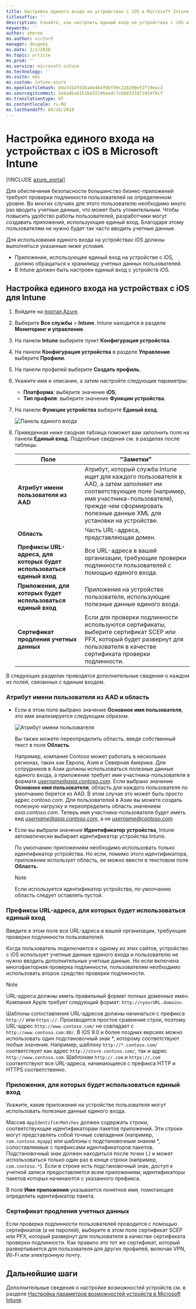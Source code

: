 ```yaml
---
title: Настройка единого входа на устройствах с iOS в Microsoft Intune
titlesuffix: ''
description: Узнайте, как настроить единый вход на устройствах с iOS в Microsoft Intune.
keywords: ''
author: vhorne
ms.author: victorh
manager: dougeby
ms.date: 3/2/2018
ms.topic: article
ms.prod: ''
ms.service: microsoft-intune
ms.technology: ''
ms.suite: ems
ms.custom: intune-azure
ms.openlocfilehash: b9afd14fd3ba4e464f0bf09c228290ef2f19eac3
ms.sourcegitcommit: 5eba4bad151be32346aedc7cbb0333d71934f8cf
ms.translationtype: HT
ms.contentlocale: ru-RU
ms.lasthandoff: 04/16/2018
---
```

# <a name="configure-microsoft-intune-for-ios-device-single-sign-on"></a>Настройка единого входа на устройствах с iOS в Microsoft Intune

[!INCLUDE [azure_portal](./includes/azure_portal.md)]

Для обеспечения безопасности большинство бизнес-приложений требуют проверки подлинности пользователей на определенном уровне. Во многих случаях для этого пользователю необходимо много раз вводить учетные данные, что может быть утомительным. Чтобы повысить удобство работы пользователей, разработчики могут создавать приложения, использующие единый вход. Благодаря этому пользователям не нужно будет так часто вводить учетные данные.

Для использования единого входа на устройствах iOS должны выполняться указанные ниже условия.

- Приложение, использующее единый вход на устройстве с iOS, должно обращаться к хранилищу учетных данных пользователей.
- В Intune должен быть настроен единый вход с устройств iOS.

## <a name="to-configure-intune-for-ios-device-single-sign-on"></a>Настройка единого входа на устройствах с iOS для Intune


1. Войдите на [портал Azure](https://portal.azure.com).
2. Выберите **Все службы** > **Intune**. Intune находится в разделе **Мониторинг и управление**.
3. На панели **Intune** выберите пункт **Конфигурация устройства**.
4. На панели **Конфигурация устройства** в разделе **Управление** выберите **Профили**.
5. На панели профилей выберите **Создать профиль**.
6. Укажите имя и описание, а затем настройте следующие параметры:
   - **Платформа**: выберите значение **iOS**;
   - **Тип профиля**: выберите значение **Функции устройства**.
7. На панели **Функции устройства** выберите **Единый вход**.

   ![Панель единого входа](./media/sso-blade.png)

8. Приведенная ниже сводная таблица поможет вам заполнить поля на панели **Единый вход**. Подробные сведения см. в разделах после таблицы.

   |Поле  |"Заметки"|
   |---------|---------|
   |**Атрибут имени пользователя из AAD**|Атрибут, который служба Intune ищет для каждого пользователя в AAD, а затем заполняет им соответствующее поле (например, имя участника-пользователя), прежде чем сформировать полезные данные XML для установки на устройстве.|
   |**Область**|Часть URL-адреса, представляющая домен.|
   |**Префиксы URL-адреса, для которых будет использоваться единый вход**|Все URL-адреса в вашей организации, требующие проверки подлинности пользователей с помощью единого входа.|
   |**Приложения, для которых будет использоваться единый вход**|Приложения на устройстве пользователя, использующие полезные данные единого входа.|
   |**Сертификат продления учетных данных**|Если для проверки подлинности используются сертификаты, выберите сертификат SCEP или PFX, который будет развернут для пользователя в качестве сертификата проверки подлинности.|

В следующих разделах приводятся дополнительные сведения о каждом из полей, связанных с единым входом.

### <a name="username-attribute-from-aad-and-realm"></a>Атрибут имени пользователя из AAD и область

- Если в этом поле выбрано значение **Основное имя пользователя**, это имя анализируется следующим образом.

   ![Атрибут имени пользователя](media/User-name-attribute.png)

   Вы также можете переопределить область, введя собственный текст в поле **Область**.

   Например, компания Contoso может работать в нескольких регионах, таких как Европа, Азия и Северная Америка. Для сотрудников в Азии должны использоваться полезные данные единого входа, а приложение требует имя участника-пользователя в формате *username@asia.contoso.com*. Если выбрано значение **Основное имя пользователя**, область для каждого пользователя по умолчанию берется из AAD. В этом случае это может быть просто адрес *contoso.com*. Для пользователей в Азии вы можете создать полезную нагрузку и переопределить область значением *asia.contoso.com*. Теперь имя участника-пользователя будет иметь вид *username@asia.contoso.com*, а не *username@contoso.com*.

- Если вы выбрали значение **Идентификатор устройства**, Intune автоматически выбирает идентификатор устройства Intune.

   По умолчанию приложениям необходимо использовать только идентификатор устройства. Но если, помимо этого идентификатора, приложение использует область, ее можно ввести в текстовом поле **Область**.

   > [!NOTE]
   > Если используется идентификатор устройства, по умолчанию область следует оставлять пустой.

### <a name="url-prefixes-that-will-use-single-sign-on"></a>Префиксы URL-адреса, для которых будет использоваться единый вход

Введите в этом поле все URL-адреса в вашей организации, требующие проверки подлинности пользователей.

Когда пользователь подключается к одному из этих сайтов, устройство с iOS использует учетные данные единого входа и пользователю не нужно вводить дополнительные учетные данные. Но если включена многофакторная проверка подлинности, пользователям необходимо использовать второе средство проверки подлинности.

> [!NOTE]
> URL-адреса должны иметь правильный формат полных доменных имен. Компания Apple требует следующий формат: `http://<yourURL.domain>`.

Шаблоны сопоставления URL-адресов должны начинаться с префикса `http://` или `https://`. Производится простое сравнение строк, поэтому URL-адрес `http://www.contoso.com/` не совпадает с `http://www.contoso.com:80/`. В iOS 9.0 и более поздних версиях можно использовать один подстановочный знак \*, которому соответствуют любые значения. Например, шаблону `http://*.contoso.com/` соответствует как адрес `http://store.contoso.com/`, так и адрес `http://www.contoso.com`.
Шаблонам `http://.com` и `https://.com` соответствуют все URL-адреса, начинающиеся с префикса HTTP и HTTPS соответственно.

### <a name="apps-that-will-use-single-sign-on"></a>Приложения, для которых будет использоваться единый вход

Укажите, какие приложения на устройстве пользователя могут использовать полезные данные единого входа.

Массив `AppIdentifierMatches` должен содержать строки, соответствующие идентификаторам пакетов приложений. Эти строки могут представлять собой точные совпадения (например, `com.contoso.myapp`) или шаблоны с подстановочным знаком \*, сопоставляемые с префиксами идентификаторов пакетов. Подстановочный знак должен находиться после точки (.) и может использоваться только один раз в конце строки (например, `com.contoso.*`). Если в строке есть подстановочный знак, доступ к учетной записи предоставляется всем приложениям, идентификаторы пакетов которых начинаются с указанного префикса.

В поле **Имя приложения** указывается понятное имя, помогающее определить идентификатор пакета.

### <a name="credential-renewal-certificate"></a>Сертификат продления учетных данных

Если проверка подлинности пользователей проводится с помощью сертификатов (а не паролей), выберите в этом поле сертификат SCEP или PFX, который развернут для пользователя в качестве сертификата проверки подлинности. Как правило это тот же сертификат, который развертывается для пользователя для других профилей, включая VPN, Wi-Fi или электронную почту.

## <a name="next-steps"></a>Дальнейшие шаги

Дополнительные сведения о настройке возможностей устройств см. в разделе [Настройка параметров возможностей устройств в Microsoft Intune](device-features-configure.md).
